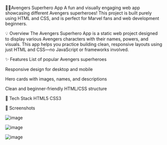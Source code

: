 🦸‍♂Avengers Superhero App
A fun and visually engaging web app showcasing different Avengers superheroes! This project is built purely using HTML and CSS, and is perfect for Marvel fans and web development beginners.

💡 Overview
The Avengers Superhero App is a static web project designed to display various Avengers characters with their names, powers, and visuals. This app helps you practice building clean, responsive layouts using just HTML and CSS—no JavaScript or frameworks involved.

✨ Features
List of popular Avengers superheroes

Responsive design for desktop and mobile

Hero cards with images, names, and descriptions

Clean and beginner-friendly HTML/CSS structure

🔧 Tech Stack
HTML5
CSS3

📸 Screenshots

![image](https://github.com/user-attachments/assets/04a06fae-f19a-4724-b924-8a86b1b79fec)

![image](https://github.com/user-attachments/assets/133b6504-b87a-4b69-9483-ba8e59ee58ef)

![image](https://github.com/user-attachments/assets/1230b457-ec97-4f77-9bc1-96d05ed834b4)

